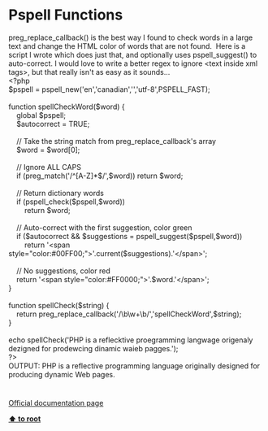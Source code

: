 # Pspell Functions




<div class="phpcode"><span class="html">
preg_replace_callback() is the best way I found to check words in a large text and change the HTML color of words that are not found.&#xA0; Here is a script I wrote which does just that, and optionally uses pspell_suggest() to auto-correct. I would love to write a better regex to ignore &lt;text inside xml tags&gt;, but that really isn&apos;t as easy as it sounds...<br><span class="default">&lt;?php<br>$pspell </span><span class="keyword">= </span><span class="default">pspell_new</span><span class="keyword">(</span><span class="string">&apos;en&apos;</span><span class="keyword">,</span><span class="string">&apos;canadian&apos;</span><span class="keyword">,</span><span class="string">&apos;&apos;</span><span class="keyword">,</span><span class="string">&apos;utf-8&apos;</span><span class="keyword">,</span><span class="default">PSPELL_FAST</span><span class="keyword">);<br><br>function </span><span class="default">spellCheckWord</span><span class="keyword">(</span><span class="default">$word</span><span class="keyword">) {<br>&#xA0; &#xA0; global </span><span class="default">$pspell</span><span class="keyword">;<br>&#xA0; &#xA0; </span><span class="default">$autocorrect </span><span class="keyword">= </span><span class="default">TRUE</span><span class="keyword">;<br><br>&#xA0; &#xA0; </span><span class="comment">// Take the string match from preg_replace_callback&apos;s array<br>&#xA0; &#xA0; </span><span class="default">$word </span><span class="keyword">= </span><span class="default">$word</span><span class="keyword">[</span><span class="default">0</span><span class="keyword">];<br>&#xA0; &#xA0; <br>&#xA0; &#xA0; </span><span class="comment">// Ignore ALL CAPS<br>&#xA0; &#xA0; </span><span class="keyword">if (</span><span class="default">preg_match</span><span class="keyword">(</span><span class="string">&apos;/^[A-Z]*$/&apos;</span><span class="keyword">,</span><span class="default">$word</span><span class="keyword">)) return </span><span class="default">$word</span><span class="keyword">;<br><br>&#xA0; &#xA0; </span><span class="comment">// Return dictionary words<br>&#xA0; &#xA0; </span><span class="keyword">if (</span><span class="default">pspell_check</span><span class="keyword">(</span><span class="default">$pspell</span><span class="keyword">,</span><span class="default">$word</span><span class="keyword">))<br>&#xA0; &#xA0; &#xA0; &#xA0; return </span><span class="default">$word</span><span class="keyword">;<br><br>&#xA0; &#xA0; </span><span class="comment">// Auto-correct with the first suggestion, color green<br>&#xA0; &#xA0; </span><span class="keyword">if (</span><span class="default">$autocorrect </span><span class="keyword">&amp;&amp; </span><span class="default">$suggestions </span><span class="keyword">= </span><span class="default">pspell_suggest</span><span class="keyword">(</span><span class="default">$pspell</span><span class="keyword">,</span><span class="default">$word</span><span class="keyword">))<br>&#xA0; &#xA0; &#xA0; &#xA0; return </span><span class="string">&apos;&lt;span style=&quot;color:#00FF00;&quot;&gt;&apos;</span><span class="keyword">.</span><span class="default">current</span><span class="keyword">(</span><span class="default">$suggestions</span><span class="keyword">).</span><span class="string">&apos;&lt;/span&gt;&apos;</span><span class="keyword">;<br>&#xA0; &#xA0; <br>&#xA0; &#xA0; </span><span class="comment">// No suggestions, color red<br>&#xA0; &#xA0; </span><span class="keyword">return </span><span class="string">&apos;&lt;span style=&quot;color:#FF0000;&quot;&gt;&apos;</span><span class="keyword">.</span><span class="default">$word</span><span class="keyword">.</span><span class="string">&apos;&lt;/span&gt;&apos;</span><span class="keyword">;<br>}<br><br>function </span><span class="default">spellCheck</span><span class="keyword">(</span><span class="default">$string</span><span class="keyword">) {<br>&#xA0; &#xA0; return </span><span class="default">preg_replace_callback</span><span class="keyword">(</span><span class="string">&apos;/\b\w+\b/&apos;</span><span class="keyword">,</span><span class="string">&apos;spellCheckWord&apos;</span><span class="keyword">,</span><span class="default">$string</span><span class="keyword">);<br>}<br><br>echo </span><span class="default">spellCheck</span><span class="keyword">(</span><span class="string">&apos;PHP is a reflecktive proegramming langwage origenaly dezigned for prodewcing dinamic waieb pagges.&apos;</span><span class="keyword">);<br></span><span class="default">?&gt;<br></span>OUTPUT: PHP is a reflective programming language originally designed for producing dynamic Web pages.</span>
</div>
  

#

[Official documentation page](https://www.php.net/manual/en/ref.pspell.php)

**[⬆ to root](/)**